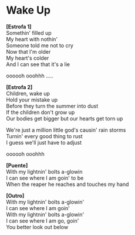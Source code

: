 # Wake Up

**[Estrofa 1]**  
Somethin' filled up  
My heart with nothin'  
Someone told me not to cry  
Now that I'm older  
My heart's colder  
And I can see that it's a lie

oooooh ooohhh  .....

**[Estrofa 2]**  
Children, wake up  
Hold your mistake up  
Before they turn the summer into dust  
If the children don't grow up  
Our bodies get bigger 
but our hearts get torn up  

We're just a million 
little god's causin' rain storms  
Turnin' every good thing to rust  
I guess we'll just have to adjust

oooooh ooohhh

**[Puente]**  
With my lightnin' bolts a-glowin  
I can see where I am goin' to be  
When the reaper he reaches and touches my hand

**[Outro]**  
With my lightnin' bolts a-glowin'  
I can see where I am goin'  
With my lightnin' bolts a-glowin'  
I can see where I am go, goin'  
You better look out below
